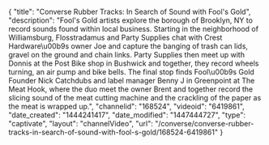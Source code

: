 {
    "title": "Converse Rubber Tracks: In Search of Sound with Fool's Gold",
    "description": "Fool's Gold artists explore the borough of Brooklyn, NY to record sounds found within local business. Starting in the neighborhood of Williamsburg, Flosstradamus and Party Supplies chat with Crest Hardware\u00b9s owner Joe and capture the banging of trash can lids, gravel on the ground and chain links. Party Supplies then meet up with Donnis at the Post Bike shop in Bushwick and together, they record wheels turning, an air pump and bike bells. The final stop finds Fool\u00b9s Gold Founder Nick Catchdubs and label manager Benny J in Greenpoint at The Meat Hook, where the duo meet the owner Brent and together record the slicing sound of the meat cutting machine and the crackling of the paper as the meat is wrapped up.",
    "channelid": "168524",
    "videoid": "6419861",
    "date_created": "1444241417",
    "date_modified": "1447444727",
    "type": "captivate",
    "layout": "channelVideo",
    "url": "\/converse\/converse-rubber-tracks-in-search-of-sound-with-fool-s-gold\/168524-6419861"
}